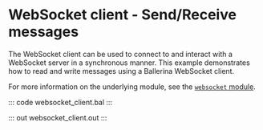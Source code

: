 # WebSocket client - Send/Receive messages

The WebSocket client can be used to connect to and interact with a WebSocket server in a synchronous manner. This example demonstrates how to read and write messages using a Ballerina WebSocket client.

For more information on the underlying module, see the [`websocket` module](https://lib.ballerina.io/ballerina/websocket/latest/).

::: code websocket_client.bal :::

::: out websocket_client.out :::